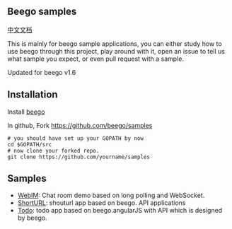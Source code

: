 ## Beego samples

[中文文档](README_ZH.md)

This is mainly for beego sample applications, you can either study how to use beego through this project, play around with it, open an issue to tell us what sample you expect, or even pull request with a sample.

Updated for beego v1.6

## Installation

Install [beego](http://beego.me/docs/install/)

In github, Fork https://github.com/beego/samples

```
# you should have set up your GOPATH by now
cd $GOPATH/src
# now clone your forked repo.
git clone https://github.com/yourname/samples
```

## Samples

- [WebIM](WebIM/README.md): Chat room demo based on long polling and WebSocket.
- [ShortURL](shorturl/README.md): shouturl app based on beego. API applications
- [Todo](todo/README.md): todo app based on beego.angularJS with API which is designed by beego.

